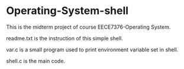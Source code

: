 # Operating-System-shell

This is the midterm project of course EECE7376-Operating System.

readme.txt is the instruction of this simple shell.

var.c is a small program used to print environment variable set in shell.

shell.c is the main code.
